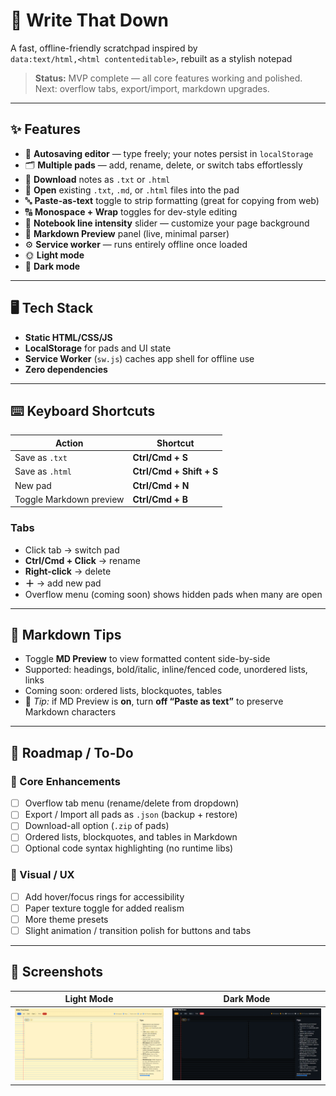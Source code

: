 # 📝 Write That Down

A fast, offline-friendly scratchpad inspired by  
`data:text/html,<html contenteditable>`, rebuilt as a stylish notepad

> **Status:** MVP complete — all core features working and polished.  
> Next: overflow tabs, export/import, markdown upgrades.

---

## ✨ Features

- 🧠 **Autosaving editor** — type freely; your notes persist in `localStorage`
- 🗂 **Multiple pads** — add, rename, delete, or switch tabs effortlessly
- 💾 **Download** notes as `.txt` or `.html`
- 📂 **Open** existing `.txt`, `.md`, or `.html` files into the pad
- 🔤 **Paste-as-text** toggle to strip formatting (great for copying from web)
- 🔠 **Monospace + Wrap** toggles for dev-style editing
- 📏 **Notebook line intensity** slider — customize your page background
- 🧩 **Markdown Preview** panel (live, minimal parser)
- ⚙️ **Service worker** — runs entirely offline once loaded
- 🌞 **Light mode** 
- 🌚 **Dark mode**

---

## 🖥 Tech Stack

- **Static HTML/CSS/JS**
- **LocalStorage** for pads and UI state
- **Service Worker** (`sw.js`) caches app shell for offline use
- **Zero dependencies**

---

## ⌨️ Keyboard Shortcuts

| Action | Shortcut |
|---------|-----------|
| Save as `.txt` | **Ctrl/Cmd + S** |
| Save as `.html` | **Ctrl/Cmd + Shift + S** |
| New pad | **Ctrl/Cmd + N** |
| Toggle Markdown preview | **Ctrl/Cmd + B** |

### Tabs
- Click tab → switch pad  
- **Ctrl/Cmd + Click** → rename  
- **Right-click** → delete  
- **＋** → add new pad  
- Overflow menu (coming soon) shows hidden pads when many are open

---

## 🧾 Markdown Tips

- Toggle **MD Preview** to view formatted content side-by-side  
- Supported: headings, bold/italic, inline/fenced code, unordered lists, links  
- Coming soon: ordered lists, blockquotes, tables  
- 🧠 *Tip:* if MD Preview is **on**, turn **off “Paste as text”** to preserve Markdown characters

---

## 🔭 Roadmap / To-Do

### 🎯 Core Enhancements
- [ ] Overflow tab menu (rename/delete from dropdown)  
- [ ] Export / Import all pads as `.json` (backup + restore)  
- [ ] Download-all option (`.zip` of pads)  
- [ ] Ordered lists, blockquotes, and tables in Markdown  
- [ ] Optional code syntax highlighting (no runtime libs)  

### 🎨 Visual / UX
- [ ] Add hover/focus rings for accessibility  
- [ ] Paper texture toggle for added realism  
- [ ] More theme presets
- [ ] Slight animation / transition polish for buttons and tabs  

---

## 📸 Screenshots

| Light Mode | Dark Mode |
|-------------|------------|
| ![Light mode screenshot](./images/light.png) | ![Dark mode screenshot](./images/dark.png) |